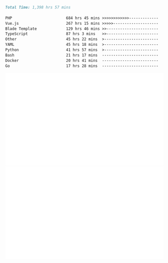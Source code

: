 <!--START_SECTION:waka-->

```markdown
Total Time: 1,398 hrs 57 mins

PHP                        684 hrs 45 mins >>>>>>>>>>>>-------------   47.41 %
Vue.js                     267 hrs 15 mins >>>>>--------------------   18.50 %
Blade Template             129 hrs 46 mins >>-----------------------   08.98 %
TypeScript                 87 hrs 3 mins   >>-----------------------   06.03 %
Other                      45 hrs 22 mins  >------------------------   03.14 %
YAML                       45 hrs 18 mins  >------------------------   03.14 %
Python                     41 hrs 57 mins  >------------------------   02.90 %
Bash                       21 hrs 17 mins  -------------------------   01.47 %
Docker                     20 hrs 41 mins  -------------------------   01.43 %
Go                         17 hrs 28 mins  -------------------------   01.21 %
```

<!--END_SECTION:waka-->
<p align="center">
    <img src="https://raw.githubusercontent.com/rjp2525/rjp2525/output/generated/overview.svg">
    <img src="https://raw.githubusercontent.com/rjp2525/rjp2525/output/generated/languages.svg">
</p>
